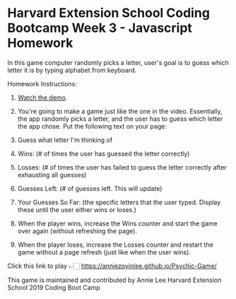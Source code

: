 # Harvard Extension School Coding Bootcamp Week 3 - Javascript Homework

In this game computer randomly picks a letter, user's goal is to guess which letter it is by typing alphabet from keyboard.

Homework Instructions: 

1. [Watch the demo](https://youtu.be/qTc45Lox97g).

2. You're going to make a game just like the one in the video. Essentially, the app randomly picks a letter, and the user has to guess which letter the app chose. Put the following text on your page:

3. Guess what letter I'm thinking of

4. Wins: (# of times the user has guessed the letter correctly)

5. Losses: (# of times the user has failed to guess the letter correctly after exhausting all guesses)

6. Guesses Left: (# of guesses left. This will update)

7. Your Guesses So Far: (the specific letters that the user typed. Display these until the user either wins or loses.)

8. When the player wins, increase the Wins counter and start the game over again (without refreshing the page).

9. When the player loses, increase the Losses counter and restart the game without a page refresh (just like when the user wins).

Click this link to play 👉🏻 https://anniezoyinlee.github.io/Psychic-Game/

This game is maintained and contributed by Annie Lee
Harvard Extension School 2019 Coding Boot Camp
